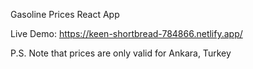 Gasoline Prices React App

Live Demo:
https://keen-shortbread-784866.netlify.app/

P.S. Note that prices are only valid for Ankara, Turkey